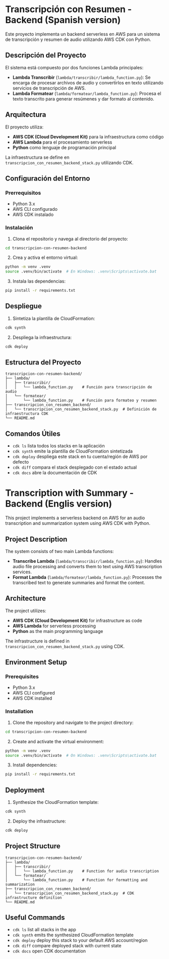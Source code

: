 # Transcripción con Resumen - Backend (Spanish version)

Este proyecto implementa un backend serverless en AWS para un sistema de transcripción y resumen de audio utilizando AWS CDK con Python.

## Descripción del Proyecto

El sistema está compuesto por dos funciones Lambda principales:

- **Lambda Transcribir** (`lambda/transcribir/lambda_function.py`): Se encarga de procesar archivos de audio y convertirlos en texto utilizando servicios de transcripción de AWS.
- **Lambda Formatear** (`lambda/formatear/lambda_function.py`): Procesa el texto transcrito para generar resúmenes y dar formato al contenido.

## Arquitectura

El proyecto utiliza:
- **AWS CDK (Cloud Development Kit)** para la infraestructura como código
- **AWS Lambda** para el procesamiento serverless
- **Python** como lenguaje de programación principal

La infraestructura se define en `transcripcion_con_resumen_backend_stack.py` utilizando CDK.

## Configuración del Entorno

### Prerrequisitos
- Python 3.x
- AWS CLI configurado
- AWS CDK instalado

### Instalación

1. Clona el repositorio y navega al directorio del proyecto:
```bash
cd transcripcion-con-resumen-backend
```

2. Crea y activa el entorno virtual:
```bash
python -m venv .venv
source .venv/bin/activate  # En Windows: .venv\Scripts\activate.bat
```

3. Instala las dependencias:
```bash
pip install -r requirements.txt
```

## Despliegue

1. Sintetiza la plantilla de CloudFormation:
```bash
cdk synth
```

2. Despliega la infraestructura:
```bash
cdk deploy
```

## Estructura del Proyecto

```
transcripcion-con-resumen-backend/
├── lambda/
│   ├── transcribir/
│   │   └── lambda_function.py    # Función para transcripción de audio
│   └── formatear/
│       └── lambda_function.py    # Función para formateo y resumen
├── transcripcion_con_resumen_backend/
│   └── transcripcion_con_resumen_backend_stack.py  # Definición de infraestructura CDK
└── README.md
```

## Comandos Útiles

* `cdk ls`          lista todos los stacks en la aplicación
* `cdk synth`       emite la plantilla de CloudFormation sintetizada
* `cdk deploy`      despliega este stack en tu cuenta/región de AWS por defecto
* `cdk diff`        compara el stack desplegado con el estado actual
* `cdk docs`        abre la documentación de CDK


# Transcription with Summary - Backend (Englis version)

This project implements a serverless backend on AWS for an audio transcription and summarization system using AWS CDK with Python.

## Project Description

The system consists of two main Lambda functions:

- **Transcribe Lambda** (`lambda/transcribir/lambda_function.py`): Handles audio file processing and converts them to text using AWS transcription services.
- **Format Lambda** (`lambda/formatear/lambda_function.py`): Processes the transcribed text to generate summaries and format the content.

## Architecture

The project utilizes:
- **AWS CDK (Cloud Development Kit)** for infrastructure as code
- **AWS Lambda** for serverless processing
- **Python** as the main programming language

The infrastructure is defined in `transcripcion_con_resumen_backend_stack.py` using CDK.

## Environment Setup

### Prerequisites
- Python 3.x
- AWS CLI configured
- AWS CDK installed

### Installation

1. Clone the repository and navigate to the project directory:
```bash
cd transcripcion-con-resumen-backend
```

2. Create and activate the virtual environment:
```bash
python -m venv .venv
source .venv/bin/activate  # On Windows: .venv\Scripts\activate.bat
```

3. Install dependencies:
```bash
pip install -r requirements.txt
```

## Deployment

1. Synthesize the CloudFormation template:
```bash
cdk synth
```

2. Deploy the infrastructure:
```bash
cdk deploy
```

## Project Structure

```
transcripcion-con-resumen-backend/
├── lambda/
│   ├── transcribir/
│   │   └── lambda_function.py    # Function for audio transcription
│   └── formatear/
│       └── lambda_function.py    # Function for formatting and summarization
├── transcripcion_con_resumen_backend/
│   └── transcripcion_con_resumen_backend_stack.py  # CDK infrastructure definition
└── README.md
```

## Useful Commands

* `cdk ls`          list all stacks in the app
* `cdk synth`       emits the synthesized CloudFormation template
* `cdk deploy`      deploy this stack to your default AWS account/region
* `cdk diff`        compare deployed stack with current state
* `cdk docs`        open CDK documentation

